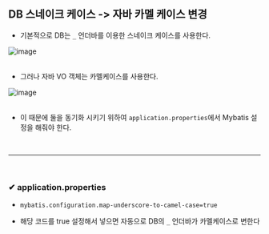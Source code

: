 ## DB 스네이크 케이스 -> 자바 카멜 케이스 변경
- 기본적으로 DB는 `_` 언더바를 이용한 스네이크 케이스를 사용한다.

![image](https://github.com/BJSNuruhee/levelup/assets/121341413/fb1a180c-f2fd-4cb7-93fe-a3ffdd404c8b)
<br>
<br>

- 그러나 자바 VO 객체는 카멜케이스를 사용한다.

![image](https://github.com/BJSNuruhee/levelup/assets/121341413/458714f4-ac80-47c4-9f70-08a28c69a102)
<br>
<br>

- 이 때문에 둘을 동기화 시키기 위하여 `application.properties`에서 Mybatis 설정을 해줘야 한다.
<br>
<hr>
<br>

### ✔ application.properties
- `mybatis.configuration.map-underscore-to-camel-case=true`

- 해당 코드를 true 설정해서 넣으면 자동으로 DB의 `_` 언더바가 카멜케이스로 변한다
